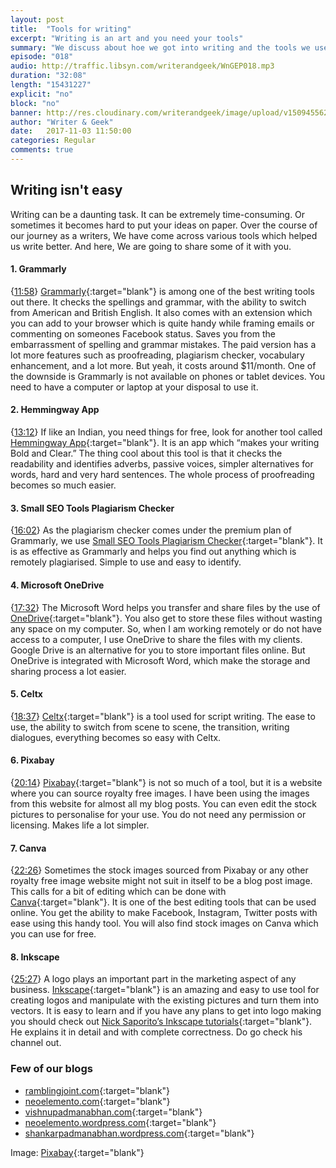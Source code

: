 ```yaml
---
layout: post
title:  "Tools for writing"
excerpt: "Writing is an art and you need your tools"
summary: "We discuss about hoe we got into writing and the tools we use"
episode: "018"
audio: http://traffic.libsyn.com/writerandgeek/WnGEP018.mp3
duration: "32:08"
length: "15431227"
explicit: "no"
block: "no"
banner: http://res.cloudinary.com/writerandgeek/image/upload/v1509455625/write.jpg
author: "Writer & Geek"
date:   2017-11-03 11:50:00
categories: Regular
comments: true
---
```


## Writing isn't easy
Writing can be a daunting task. It can be extremely time-consuming. Or sometimes it becomes hard to put your ideas on paper. Over the course of our journey as a writers, We have come across various tools which helped us write better. And here, We are going to share some of it with you.

#### 1. Grammarly
{[11:58](#t=00:11:58)} [Grammarly](https://app.grammarly.com/){:target="blank"} is among one of the best writing tools out there. It checks the spellings and grammar, with the ability to switch from American and British English. It also comes with an extension which you can add to your browser which is quite handy while framing emails or commenting on someones Facebook status. Saves you from the embarrassment of spelling and grammar mistakes. The paid version has a lot more features such as proofreading, plagiarism checker, vocabulary enhancement, and a lot more. But yeah, it costs around $11/month. One of the downside is Grammarly is not available on phones or tablet devices. You need to have a computer or laptop at your disposal to use it.

#### 2. Hemmingway App
{[13:12](#t=00:13:12)} If like an Indian, you need things for free, look for another tool called [Hemmingway App](http://www.hemingwayapp.com/){:target="blank"}. It is an app which “makes your writing Bold and Clear.” The thing cool about this tool is that it checks the readability and identifies adverbs, passive voices, simpler alternatives for words, hard and very hard sentences. The whole process of proofreading becomes so much easier.

#### 3. Small SEO Tools Plagiarism Checker
{[16:02](#t=00:16:02)} As the plagiarism checker comes under the premium plan of Grammarly, we use [Small SEO Tools Plagiarism Checker](https://smallseotools.com/plagiarism-checker/){:target="blank"}. It is as effective as Grammarly and helps you find out anything which is remotely plagiarised. Simple to use and easy to identify.

#### 4. Microsoft OneDrive
{[17:32](#t=00:17:32)} The Microsoft Word helps you transfer and share files by the use of [OneDrive](https://onedrive.live.com/){:target="blank"}. You also get to store these files without wasting any space on my computer. So, when I am working remotely or do not have access to a computer, I use OneDrive to share the files with my clients.
Google Drive is an alternative for you to store important files online. But OneDrive is integrated with Microsoft Word, which make the storage and sharing process a lot easier.

#### 5. Celtx
{[18:37](#t=00:18:37)} [Celtx](https://www.celtx.com/index.html){:target="blank"} is a tool used for script writing. The ease to use, the ability to switch from scene to scene, the transition, writing dialogues, everything becomes so easy with Celtx.

#### 6. Pixabay
{[20:14](#t=00:20:14)} [Pixabay](https://pixabay.com/){:target="blank"} is not so much of a tool, but it is a website where you can source royalty free images. I have been using the images from this website for almost all my blog posts. You can even edit the stock pictures to personalise for your use. You do not need any permission or licensing. Makes life a lot simpler.

#### 7. Canva
{[22:26](#t=00:22:26)} Sometimes the stock images sourced from Pixabay or any other royalty free image website might not suit in itself to be a blog post image. This calls for a bit of editing which can be done with [Canva](https://www.canva.com/){:target="blank"}. It is one of the best editing tools that can be used online. You get the ability to make Facebook, Instagram, Twitter posts with ease using this handy tool. You will also find stock images on Canva which you can use for free.

#### 8. Inkscape
{[25:27](#t=00:25:27)} A logo plays an important part in the marketing aspect of any business. [Inkscape](https://inkscape.org/en/release/0.92.2/){:target="blank"} is an amazing and easy to use tool for creating logos and manipulate with the existing pictures and turn them into vectors. It is easy to learn and if you have any plans to get into logo making you should check out [Nick Saporito’s Inkscape tutorials](https://www.youtube.com/channel/UCEQXp_fcqwPcqrzNtWJ1w9w){:target="blank"}. He explains it in detail and with complete correctness. Do go check his channel out.

### Few of our blogs

- [ramblingjoint.com](https://ramblingjoint.com){:target="blank"}
- [neoelemento.com](http://neoelemento.com){:target="blank"}
- [vishnupadmanabhan.com](http://vishnupadmanabhan.com){:target="blank"}
- [neoelemento.wordpress.com](http://neoelemento.wordpress.com){:target="blank"}
- [shankarpadmanabhan.wordpress.com](http://shankarpadmanabhan.wordpress.com){:target="blank"}

Image: [Pixabay](https://pixabay.com/en/blur-business-desk-drink-education-1869579/){:target="blank"}